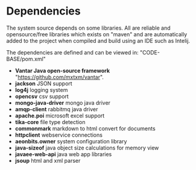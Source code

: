 # Dependencies #
The system source depends on some libraries. All are reliable and opensource/free libraries which exists on "maven" and
are automatically added to the project when compiled and build using an IDE such as Intelij.

The dependencies are defined and can be viewed in: "CODE-BASE/pom.xml"  

* **Vantar Java open-source framework** "https://github.com/mxtxm/vantar".
* **jackson** JSON support
* **log4j** logging system 
* **opencsv** csv support
* **mongo-java-driver** mongo java driver
* **amqp-client** rabbitmq java driver
* **apache.poi** microsoft excel support
* **tika-core** file type detection
* **commonmark** markdown to html convert for documents 
* **httpclient** webservice connections
* **aeonbits.owner** system configuration library
* **java-sizeof** java object size calculations for memory view
* **javaee-web-api** java web app libraries 
* **jsoup** html and xml parser
